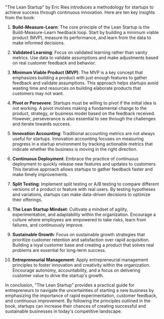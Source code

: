 "The Lean Startup" by Eric Ries introduces a methodology for startups to achieve success through continuous innovation. Here are ten key insights from the book:

1. **Build-Measure-Learn**: The core principle of the Lean Startup is the Build-Measure-Learn feedback loop. Start by building a minimum viable product (MVP), measure its performance, and learn from the data to make informed decisions.

2. **Validated Learning**: Focus on validated learning rather than vanity metrics. Use data to validate assumptions and make adjustments based on real customer feedback and behavior.

3. **Minimum Viable Product (MVP)**: The MVP is a key concept that emphasizes building a product with just enough features to gather feedback and validate assumptions. This approach helps startups avoid wasting time and resources on building elaborate products that customers may not want.

4. **Pivot or Persevere**: Startups must be willing to pivot if the initial idea is not working. A pivot involves making a fundamental change to the product, strategy, or business model based on the feedback received. However, perseverance is also essential to see through the challenges and iterate towards success.

5. **Innovation Accounting**: Traditional accounting metrics are not always useful for startups. Innovation accounting focuses on measuring progress in a startup environment by tracking actionable metrics that indicate whether the business is moving in the right direction.

6. **Continuous Deployment**: Embrace the practice of continuous deployment to quickly release new features and updates to customers. This iterative approach allows startups to gather feedback faster and make timely improvements.

7. **Split Testing**: Implement split testing or A/B testing to compare different versions of a product or feature with real users. By testing hypotheses and variations, startups can make data-driven decisions to optimize their offerings.

8. **The Lean Startup Mindset**: Cultivate a mindset of agility, experimentation, and adaptability within the organization. Encourage a culture where employees are empowered to take risks, learn from failures, and continuously improve.

9. **Sustainable Growth**: Focus on sustainable growth strategies that prioritize customer retention and satisfaction over rapid acquisition. Building a loyal customer base and creating a product that solves real problems are essential for long-term success.

10. **Entrepreneurial Management**: Apply entrepreneurial management principles to foster innovation and creativity within the organization. Encourage autonomy, accountability, and a focus on delivering customer value to drive the startup's growth.

In conclusion, "The Lean Startup" provides a practical guide for entrepreneurs to navigate the uncertainties of starting a new business by emphasizing the importance of rapid experimentation, customer feedback, and continuous improvement. By following the principles outlined in the book, startups can increase their chances of creating successful and sustainable businesses in today's competitive landscape.